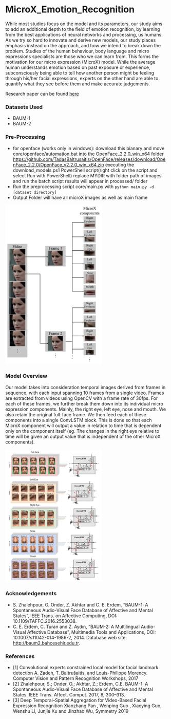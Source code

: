 # MicroX_Emotion_Recognition
While most studies focus on the model and its parameters, our study aims to add an additional depth to the field of emotion recognition, by learning from the best applications of neural networks and processing, us humans. As we try so hard to innovate and derive new models, our study places emphasis instead on the approach, and how we intend to break down the problem. Studies of the human behaviour, body language and micro expressions specialists are those who we can learn from. This forms the motivation for our micro expression (MicroX) model. While the average human understands emotion based on past exposure or experience, subconsciously being able to tell how another person might be feeling through his/her facial expressions, experts on the other hand are able to quantify what they see before them and make accurate judgements. 

Research paper can be found [here](https://github.com/HeizerSpider/MicroX_Emotion_Recognition/blob/main/MicroX%20Emotion%20Recognition.pdf)

### Datasets Used
- BAUM-1
- BAUM-2

### Pre-Processing
- for openface (works only in windows):
download this bianary and move core/openface/automation.bat into the OpenFace_2.2.0_win_x64 folder
https://github.com/TadasBaltrusaitis/OpenFace/releases/download/OpenFace_2.2.0/OpenFace_v2.2.0_win_x64.zip
executing the download_models.ps1 PowerShell script(right click on the script and select Run with PowerShell)
replace MYDIR with folder path of images and run the batch script
results will appear in processed/ folder
- Run the preprocessing script core/main.py with ```python main.py -d [dataset directory]```
- Output Folder will have all microX images as well as main frame


<img src=res/preprocessing.png width="300">

### Model Overview
Our model takes into consideration temporal images derived from frames in sequence, with each input spanning 10 frames from a single video. Frames are extracted from videos using OpenCV with a frame rate of 30fps. For each of these frames, we further break them down into its individual micro expression components. Mainly, the right eye, left eye, nose and mouth. We also retain the original full-face frame. We then feed each of these components into a single ConvLSTM block. This is done so that each MicroX component will output a value in relation to time that is dependent only on the component itself (eg. The changes in the right eye relative to time will be given an output value that is independent of the other MicroX components).

<img src=res/model_overview.png width="300">

### Acknowledgements
- S. Zhalehpour, O. Onder, Z. Akhtar and C. E. Erdem, “BAUM-1: A Spontaneous Audio-Visual Face Database of Affective and Mental States”, IEEE Trans. on Affective Computing, DOI: 10.1109/TAFFC.2016.2553038.
- C. E. Erdem, C. Turan and Z. Aydın, “BAUM-2: A Multilingual Audio-Visual Affective Database”, Multimedia Tools and Applications, DOI: 10.1007/s11042-014-1986-2, 2014. Database web site: http://baum2.bahcesehir.edu.tr.

### References
- [1] Convolutional experts constrained local model for facial landmark detection A. Zadeh, T. Baltrušaitis, and Louis-Philippe Morency. Computer Vision and Pattern Recognition Workshops, 2017
- [2] Zhalehpour, S.; Onder, O.; Akhtar, Z.; Erdem, C.E. BAUM-1: A Spontaneous Audio-Visual Face Database of Affective and Mental States. IEEE Trans. Affect. Comput. 2017, 8, 300–313.
- [3] Deep Temporal–Spatial Aggregation for Video-Based Facial Expression Recognition Xianzhang Pan , Wenping Guo , Xiaoying Guo, Wenshu Li, Junjie Xu and Jinzhao Wu, Symmetry 2019
